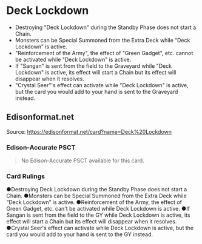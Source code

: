 # Deck Lockdown

*   Destroying "Deck Lockdown" during the Standby Phase does not start a Chain.
*   Monsters can be Special Summoned from the Extra Deck while “Deck Lockdown” is active.
*   "Reinforcement of the Army", the effect of "Green Gadget", etc. cannot be activated while "Deck Lockdown" is active.
*   If "Sangan" is sent from the field to the Graveyard while "Deck Lockdown" is active, its effect will start a Chain but its effect will disappear when it resolves.
*   "Crystal Seer"'s effect can activate while "Deck Lockdown" is active, but the card you would add to your hand is sent to the Graveyard instead.

## Edisonformat.net

Source: https://edisonformat.net/card?name=Deck%20Lockdown

### Edison-Accurate PSCT

> No Edison-Accurate PSCT available for this card.

### Card Rulings

●Destroying Deck Lockdown during the Standby Phase does not start a Chain.
●Monsters can be Special Summoned from the Extra Deck while “Deck Lockdown” is active.
●Reinforcement of the Army, the effect of Green Gadget, etc. can't be activated while Deck Lockdown is active.
●If Sangan is sent from the field to the GY while Deck Lockdown is active, its effect will start a Chain but its effect will disappear when it resolves.
●Crystal Seer's effect can activate while Deck Lockdown is active, but the card you would add to your hand is sent to the GY instead.
            